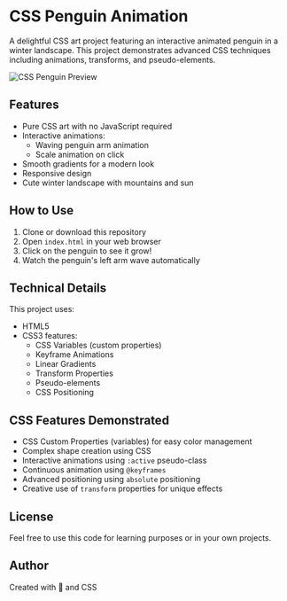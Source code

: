 # CSS Penguin Animation

A delightful CSS art project featuring an interactive animated penguin in a winter landscape. This project demonstrates advanced CSS techniques including animations, transforms, and pseudo-elements.

![CSS Penguin Preview](https://penguini.netlify.app/)

## Features

- Pure CSS art with no JavaScript required
- Interactive animations:
  - Waving penguin arm animation
  - Scale animation on click
- Smooth gradients for a modern look
- Responsive design
- Cute winter landscape with mountains and sun

## How to Use

1. Clone or download this repository
2. Open `index.html` in your web browser
3. Click on the penguin to see it grow!
4. Watch the penguin's left arm wave automatically

## Technical Details

This project uses:
- HTML5
- CSS3 features:
  - CSS Variables (custom properties)
  - Keyframe Animations
  - Linear Gradients
  - Transform Properties
  - Pseudo-elements
  - CSS Positioning

## CSS Features Demonstrated

- CSS Custom Properties (variables) for easy color management
- Complex shape creation using CSS
- Interactive animations using `:active` pseudo-class
- Continuous animation using `@keyframes`
- Advanced positioning using `absolute` positioning
- Creative use of `transform` properties for unique effects

## License

Feel free to use this code for learning purposes or in your own projects.

## Author

Created with 💜 and CSS
